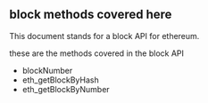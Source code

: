 ## block methods covered here

This document stands for a block API for ethereum.

these are the methods covered in the block API

* blockNumber
* eth_getBlockByHash
* eth_getBlockByNumber